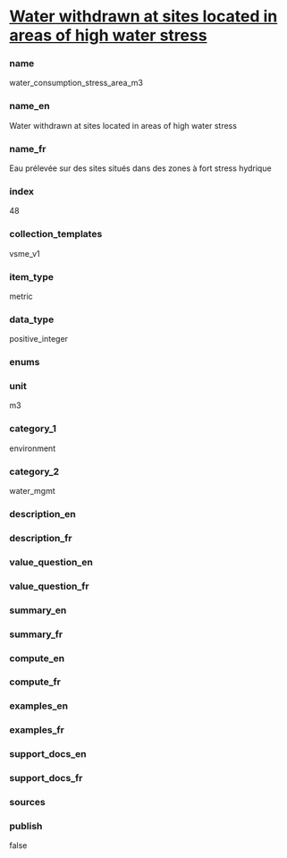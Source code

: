 
# [Water withdrawn at sites located in areas of high water stress](#water_consumption_stress_area_m3)

### name

water_consumption_stress_area_m3

### name_en

Water withdrawn at sites located in areas of high water stress

### name_fr

Eau prélevée sur des sites situés dans des zones à fort stress hydrique

### index

48

### collection_templates

vsme_v1

### item_type

metric

### data_type

positive_integer

### enums



### unit

m3

### category_1

environment

### category_2

water_mgmt

### description_en



### description_fr



### value_question_en



### value_question_fr



### summary_en



### summary_fr



### compute_en



### compute_fr



### examples_en



### examples_fr



### support_docs_en



### support_docs_fr



### sources



### publish

false
